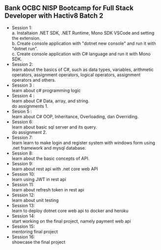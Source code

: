 <h2>Bank OCBC NISP Bootcamp for Full Stack Developer with Hactiv8 Batch 2</h2>
<ul>
    <li> Session 1:
        <br />a. Instaltaion .NET SDK, .NET Runtime, Mono SDK VSCode and setting the extension.
        <br />b. Create console application with "dotnet new console" and run it with "dotnet run".
        <br />c. Create console application with C# language and run it with Mono SDK.
    </li>
    <li> Session 2:
        <br /> learn about the basics of C#, such as data types, variables, arithmetic operators, assignment operators, logical operators, assignment operators and others.
    </li>
    <li> Session 3 :
        <br /> learn about c# programming logic
    </li>
    <li> Session 4 :
        <br /> learn about C# Data, array, and string.
        <br /> do assignments 1.
    </li>
    <li> Sesion 5 :
        <br /> learn about C# OOP, Inheritance, Overloading, dan Overriding.
    </li>
    <li> Session 6: 
        <br /> learn about basic sql server and its query.
        <br /> do assignment 2.
    </li>
    <li> Session 7: 
        <br /> learn learn to make login and register system with windows form using .net framework and mysql database.
    </li>
    <li> Session 8:
        <br /> learn about the basic concepts of API.
    </li>
    <li> Session 9:
        <br /> learn about rest api with .net core web API
    </li>
    <li> Session 10: 
        <br /> learn using JWT in rest api
    </li>
    <li> Session 11:
        <br /> learn about refresh token in rest api
    </li>
    <li> Session 12:
        <br /> learn about unit testing
    </li>
    <li> Session 13:
        <br /> learn to deploy dotnet core web api to docker and heroku
    </li>
    <li> Session 14:
        <br /> start working on the final project, namely payment web api
    </li>
    <li> Session 15:
        <br /> mentoring final project
    </li>
    <li> Session 16:
        <br /> showcase the final project
    </li>
</ul>